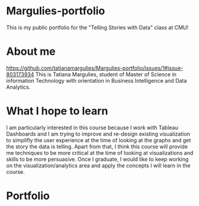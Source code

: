 # Margulies-portfolio
This is my public portfolio for the "Telling Stories with Data" class at CMU!

# About me
https://github.com/tatianamargulies/Margulies-portfolio/issues/1#issue-803173934
This is Tatiana Margulies, student of Master of Science in information Technology with orientation in Business Intelligence and Data Analytics.

# What I hope to learn
I am particularly interested in this course because I work with Tableau Dashboards and I am trying to improve and re-design existing visualization to simplifly the user experience at the time of looking at the graphs and get the story the data is telling. Apart from that, I think this course will provide me techniques to be more critical at the time of looking at visualizations and skills to be more persuasive. Once I graduate, I would like to keep working on the visualization/analytics area and apply the concepts I will learn in the course.

# Portfolio
